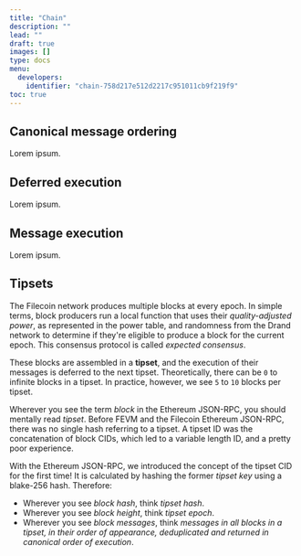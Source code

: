 ```yaml
--- 
title: "Chain" 
description: "" 
lead: "" 
draft: true
images: []
type: docs
menu:
  developers:
    identifier: "chain-758d217e512d2217c951011cb9f219f9"
toc: true
---
```


## Canonical message ordering

Lorem ipsum.

## Deferred execution

Lorem ipsum.

## Message execution

Lorem ipsum.

## Tipsets

The Filecoin network produces multiple blocks at every epoch. In simple terms, block producers run a local function that uses their _quality-adjusted power_, as represented in the power table, and randomness from the Drand network to determine if they're eligible to produce a block for the current epoch. This consensus protocol is called _expected consensus_.

These blocks are assembled in a **tipset**, and the execution of their messages is deferred to the next tipset. Theoretically, there can be `0` to infinite blocks in a tipset. In practice, however, we see `5` to `10` blocks per tipset.

Wherever you see the term _block_ in the Ethereum JSON-RPC, you should mentally read _tipset_. Before FEVM and the Filecoin Ethereum JSON-RPC, there was no single hash referring to a tipset. A tipset ID was the concatenation of block CIDs, which led to a variable length ID, and a pretty poor experience.

With the Ethereum JSON-RPC, we introduced the concept of the tipset CID for the first time! It is calculated by hashing the former _tipset key_ using a blake-256 hash. Therefore:

- Wherever you see _block hash_, think _tipset hash_.
- Wherever you see _block height_, think _tipset epoch_.
- Wherever you see _block messages_, think _messages in all blocks in a tipset, in their order of appearance, deduplicated and returned in canonical order of execution_.

